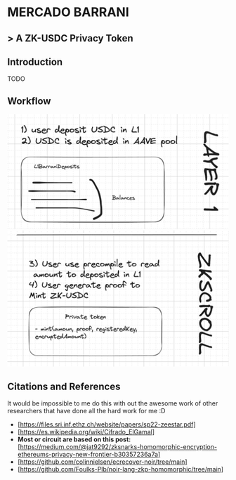 # MERCADO BARRANI
## > A ZK-USDC Privacy Token


## Introduction

TODO

## Workflow

<img src="./step1.png" />

<img src="./step2.png" />

## Citations and References

It would be impossible to me do this with out the awesome work of other researchers that have done all the hard work for me :D

- [https://files.sri.inf.ethz.ch/website/papers/sp22-zeestar.pdf]
- [https://es.wikipedia.org/wiki/Cifrado_ElGamal]
- **Most or circuit are based on this post:** [https://medium.com/@jat9292/zksnarks-homomorphic-encryption-ethereums-privacy-new-frontier-b30357236a7a]
- [https://github.com/colinnielsen/ecrecover-noir/tree/main]
- [https://github.com/Foulks-Plb/noir-lang-zkp-homomorphic/tree/main]
